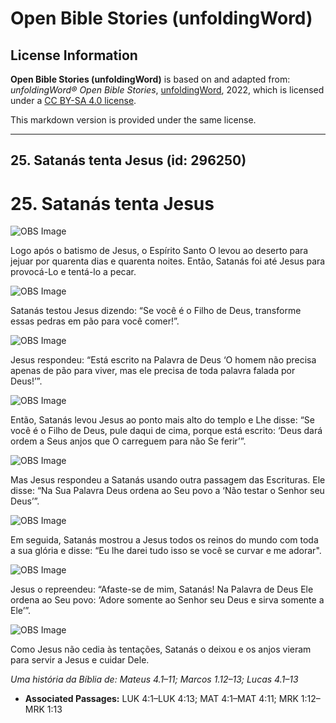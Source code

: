 # Open Bible Stories (unfoldingWord)

## License Information

**Open Bible Stories (unfoldingWord)** is based on and adapted from: _unfoldingWord® Open Bible Stories_, [unfoldingWord](https://unfoldingword.org/utw), 2022, which is licensed under a [CC BY-SA 4.0 license](https://creativecommons.org/licenses/by-sa/4.0/legalcode.en).

This markdown version is provided under the same license.



--------------------------------

## 25. Satanás tenta Jesus (id: 296250)

25\. Satanás tenta Jesus
========================

![OBS Image](https://cdn.door43.org/obs/jpg/360px/obs-en-25-01.jpg)

Logo após o batismo de Jesus, o Espírito Santo O levou ao deserto para jejuar por quarenta dias e quarenta noites. Então, Satanás foi até Jesus para provocá\-Lo e tentá\-lo a pecar.

![OBS Image](https://cdn.door43.org/obs/jpg/360px/obs-en-25-02.jpg)

Satanás testou Jesus dizendo: “Se você é o Filho de Deus, transforme essas pedras em pão para você comer!”.

![OBS Image](https://cdn.door43.org/obs/jpg/360px/obs-en-25-03.jpg)

Jesus respondeu: “Está escrito na Palavra de Deus ‘O homem não precisa apenas de pão para viver, mas ele precisa de toda palavra falada por Deus!’”.

![OBS Image](https://cdn.door43.org/obs/jpg/360px/obs-en-25-04.jpg)

Então, Satanás levou Jesus ao ponto mais alto do templo e Lhe disse: “Se você é o Filho de Deus, pule daqui de cima, porque está escrito: ‘Deus dará ordem a Seus anjos que O carreguem para não Se ferir’”.

![OBS Image](https://cdn.door43.org/obs/jpg/360px/obs-en-25-05.jpg)

Mas Jesus respondeu a Satanás usando outra passagem das Escrituras. Ele disse: “Na Sua Palavra Deus ordena ao Seu povo a ‘Não testar o Senhor seu Deus’”.

![OBS Image](https://cdn.door43.org/obs/jpg/360px/obs-en-25-06.jpg)

Em seguida, Satanás mostrou a Jesus todos os reinos do mundo com toda a sua glória e disse: “Eu lhe darei tudo isso se você se curvar e me adorar".

![OBS Image](https://cdn.door43.org/obs/jpg/360px/obs-en-25-07.jpg)

Jesus o repreendeu: “Afaste\-se de mim, Satanás! Na Palavra de Deus Ele ordena ao Seu povo: ‘Adore somente ao Senhor seu Deus e sirva somente a Ele’”.

![OBS Image](https://cdn.door43.org/obs/jpg/360px/obs-en-25-08.jpg)

Como Jesus não cedia às tentações, Satanás o deixou e os anjos vieram para servir a Jesus e cuidar Dele.

*Uma história da Bíblia de: Mateus 4\.1–11; Marcos 1\.12–13; Lucas 4\.1–13*

* **Associated Passages:** LUK 4:1–LUK 4:13; MAT 4:1–MAT 4:11; MRK 1:12–MRK 1:13

